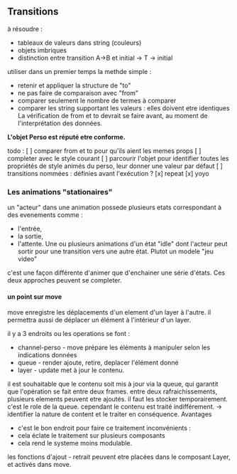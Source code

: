 ## Transitions

à résoudre :

- tableaux de valeurs dans string (couleurs)
- objets imbriques
- distinction entre transition A->B et initial -> T -> initial

utiliser dans un premier temps la methde simple :

- retenir et appliquer la structure de "to"
- ne pas faire de comparaison avec "from"
- comparer seulement le nombre de termes à comparer
- comparer les string supportant les valeurs : elles doivent etre identiques
  La vérification de from et to devrait se faire avant, au moment de l'interprétation des données.

**L'objet Perso est réputé etre conforme.**

todo :
[ ] comparer from et to pour qu'ils aient les memes props
[ ] completer avec le style courant
[ ] parcourir l'objet pour identifier toutes les propriétés de style animés du perso, leur donner une valeur par défaut
[ ] transitions nommées : définies avant l'exécution ?
[x] repeat
[x] yoyo

### Les animations "stationaires"

un "acteur" dans une animation possede plusieurs etats correspondant à des evenements comme :

- l'entrée,
- la sortie,
- l'attente. Une ou plusieurs animations d'un état "idle" dont l'acteur peut sortir pour une transition vers une autre état.
  Plutot un modele "jeu video"

c'est une façon différente d'animer que d'enchainer une série d'états. Ces deux approches peuvent se completer.

#### un point sur move

move enregistre les déplacements d'un element d'un layer à l'autre.
il permettra aussi de déplacer un élément à l'intérieur d'un layer.

il y a 3 endroits ou les operations se font :

- channel-perso - move
  prépare les éléments à manipuler selon les indications données
- queue - render
  ajoute, retire, deplacer l'élément donné
- layer - update
  met à jour le contenu.

il est souhaitable que le contenu soit mis à jour via la queue, qui garantit que l'opération se fait entre deux frames.
entre deux rafraichissements, plusieurs elements peuvent etre ajoutés. il faut les stocker temporairement.
c'est le role de la queue. cependant le contenu est traité indifférement.
-> identifier la nature de content et le traiter en conséquence.
Avantages

- c'est le bon endroit pour faire ce traitement
  inconvénients :
- cela éclate le traitement sur plusieurs composants
- cela rend le systeme moins modulable.

les fonctions d'ajout - retrait peuvent etre placées dans le composant Layer, et activés dans move.

